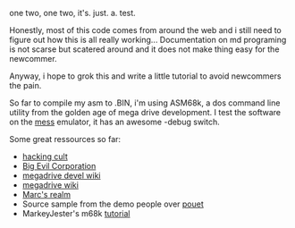 one two, one two, it's. just. a. test.

Honestly, most of this code comes from around the web and i still need to figure out how this is all really working... Documentation on md programing is not scarse but scatered around and it does not make thing easy for the newcommer.

Anyway, i hope to grok this and write a little tutorial to avoid newcommers the pain.

So far to compile my asm to .BIN, i'm using ASM68k, a dos command line utility from the golden age of mega drive development.
I test the software on the [mess](https://github.com/mamedev/mame) emulator, it has an awesome -debug switch. 

Some great ressources so far:
* [hacking cult](http://www.hacking-cult.org/)
* [Big Evil Corporation](http://bigevilcorporation.co.uk/) 
* [megadrive devel wiki](http://wiki.megadrive.org/index.php?title=Main_Page)
* [megadrive wiki](http://md.squee.co/Main_Page)
* [Marc's realm](http://darkdust.net/writings/megadrive)
* Source sample from the demo people over [pouet](http://www.pouet.net/)
* MarkeyJester's m68k [tutorial](http://mrjester.hapisan.com/04_MC68/)
